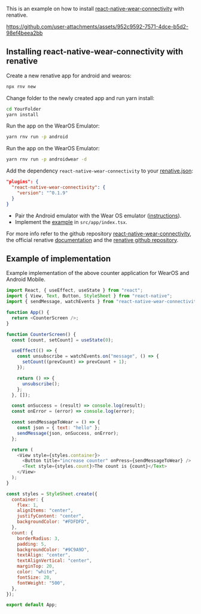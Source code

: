 This is an example on how to install [react-native-wear-connectivity](https://github.com/fabOnReact/react-native-wear-connectivity) with renative.

https://github.com/user-attachments/assets/952c9592-7571-4dce-b5d2-98ef4beea2bb

## Installing react-native-wear-connectivity with renative

Create a new renative app for android and wearos:

```sh
npx rnv new
```

Change folder to the newly created app and run yarn install:

```sh
cd YourFolder
yarn install
```

Run the app on the WearOS Emulator:

```sh
yarn rnv run -p android
```

Run the app on the WearOS Emulator:

```sh
yarn rnv run -p androidwear -d
```

Add the dependency `react-native-wear-connectivity` to your [renative.json](https://github.com/fabOnReact/react-native-wear-connectivity-renative-example/blob/main/renative.json):

```json
"plugins": {
  "react-native-wear-connectivity": {
    "version": "^0.1.9"
  }
}
```

- Pair the Android emulator with the Wear OS emulator ([instructions][21]).
- Implement the [example](#example-of-implementation) in `src/app/index.tsx`.

For more info refer to the github repository
[react-native-wear-connectivity](https://github.com/fabOnReact/react-native-wear-connectivity),
the official renative [documentation](https://next.renative.org) and the
[renative github repository](https://github.com/flexn-io/renative).

[21]: https://developer.android.com/training/wearables/get-started/connect-phone

## Example of implementation

Example implementation of the above counter application for WearOS and Android Mobile.

```js
import React, { useEffect, useState } from "react";
import { View, Text, Button, StyleSheet } from "react-native";
import { sendMessage, watchEvents } from "react-native-wear-connectivity";

function App() {
  return <CounterScreen />;
}

function CounterScreen() {
  const [count, setCount] = useState(0);

  useEffect(() => {
    const unsubscribe = watchEvents.on("message", () => {
      setCount((prevCount) => prevCount + 1);
    });

    return () => {
      unsubscribe();
    };
  }, []);

  const onSuccess = (result) => console.log(result);
  const onError = (error) => console.log(error);

  const sendMessageToWear = () => {
    const json = { text: "hello" };
    sendMessage(json, onSuccess, onError);
  };

  return (
    <View style={styles.container}>
      <Button title="increase counter" onPress={sendMessageToWear} />
      <Text style={styles.count}>The count is {count}</Text>
    </View>
  );
}

const styles = StyleSheet.create({
  container: {
    flex: 1,
    alignItems: "center",
    justifyContent: "center",
    backgroundColor: "#FDFDFD",
  },
  count: {
    borderRadius: 3,
    padding: 5,
    backgroundColor: "#9C9A9D",
    textAlign: "center",
    textAlignVertical: "center",
    marginTop: 20,
    color: "white",
    fontSize: 20,
    fontWeight: "500",
  },
});

export default App;
```
